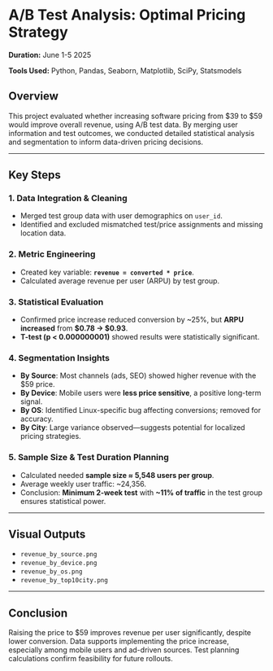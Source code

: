 # A/B Test Analysis: Optimal Pricing Strategy

**Duration:** June 1-5 2025
 
**Tools Used:** Python, Pandas, Seaborn, Matplotlib, SciPy, Statsmodels  

## Overview

This project evaluated whether increasing software pricing from $39 to $59 would improve overall revenue, using A/B test data. By merging user information and test outcomes, we conducted detailed statistical analysis and segmentation to inform data-driven pricing decisions.

---

## Key Steps

### 1. Data Integration & Cleaning
- Merged test group data with user demographics on `user_id`.
- Identified and excluded mismatched test/price assignments and missing location data.

### 2. Metric Engineering
- Created key variable: **`revenue = converted * price`**.
- Calculated average revenue per user (ARPU) by test group.

### 3. Statistical Evaluation
- Confirmed price increase reduced conversion by ~25%, but **ARPU increased** from **$0.78 → $0.93**.
- **T-test (p < 0.000000001)** showed results were statistically significant.

### 4. Segmentation Insights
- **By Source**: Most channels (ads, SEO) showed higher revenue with the $59 price.
- **By Device**: Mobile users were **less price sensitive**, a positive long-term signal.
- **By OS**: Identified Linux-specific bug affecting conversions; removed for accuracy.
- **By City**: Large variance observed—suggests potential for localized pricing strategies.

### 5. Sample Size & Test Duration Planning
- Calculated needed **sample size ≈ 5,548 users per group**.
- Average weekly user traffic: ~24,356.
- Conclusion: **Minimum 2-week test** with **~11% of traffic** in the test group ensures statistical power.

---

## Visual Outputs

- `revenue_by_source.png`  
- `revenue_by_device.png`  
- `revenue_by_os.png`  
- `revenue_by_top10city.png`

---

## Conclusion

Raising the price to $59 improves revenue per user significantly, despite lower conversion. Data supports implementing the price increase, especially among mobile users and ad-driven sources. Test planning calculations confirm feasibility for future rollouts.